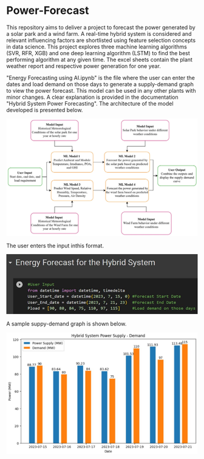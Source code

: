 # Power-Forecast

This repository aims to deliver a project to forecast the power generated by a solar park and a wind farm. A real-time hybrid system is considered and relevant influencing factors are shortlisted using feature selection concepts in data science. This project explores three machine learning algorithms (SVR, RFR, XGB) and one deep learning algorithm (LSTM) to find the best performing algorithm at any given time. The excel sheets contain the plant weather report and respective power generation for one year. 

"Energy Forecasting using AI.ipynb" is the file where the user can enter the dates and load demand on those days to generate a supply-demand graph to view the power forecast. This model can be used in any other plants with minor changes. A clear explanation is provided in the documentation "Hybrid System Power Forecasting". The architecture of the model developed is presented below.

![Block Diagram](https://github.com/ksuryachandra/Solar-Power-Prediction/blob/main/Architecture.jpg)

The user enters the input inthis format. 

![Block Diagram](https://github.com/ksuryachandra/Solar-Power-Prediction/blob/main/input.jpg)

A sample suppy-demand graph is shown below.

![Block Diagram](https://github.com/ksuryachandra/Solar-Power-Prediction/blob/main/forecast.jpg)
